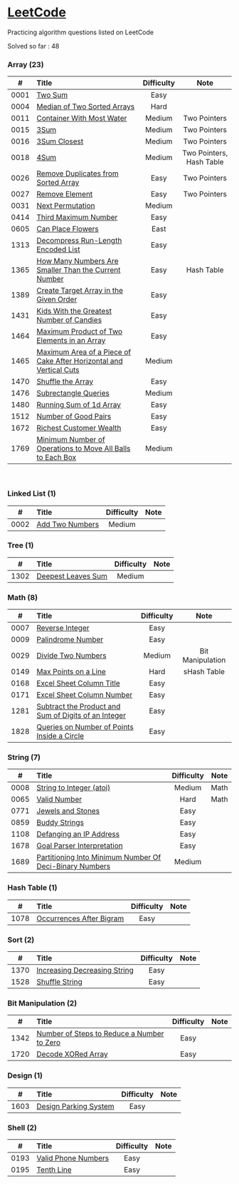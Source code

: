 # [LeetCode](https://leetcode.com/problemset/all/)

Practicing algorithm questions listed on LeetCode

Solved so far : 48	





### **Array**  (23)

|  #   | Title                                                        | Difficulty |           Note           |
| :--: | :----------------------------------------------------------- | :--------: | :----------------------: |
| 0001 | [Two Sum](https://github.com/harshil1903/leetcode/tree/main/Array/Ex_0001) |    Easy    |                          |
| 0004 | [Median of Two Sorted Arrays](https://github.com/harshil1903/leetcode/tree/main/Array/Ex_0004) |    Hard    |                          |
| 0011 | [Container With Most Water](https://github.com/harshil1903/leetcode/tree/main/Array/Ex_0011) |   Medium   |       Two Pointers       |
| 0015 | [3Sum](https://github.com/harshil1903/leetcode/tree/main/Array/Ex_0015) |   Medium   |       Two Pointers       |
| 0016 | [3Sum Closest](https://github.com/harshil1903/leetcode/tree/main/Array/Ex_0016) |   Medium   |       Two Pointers       |
| 0018 | [4Sum](https://github.com/harshil1903/leetcode/tree/main/Array/Ex_0018) |   Medium   | Two Pointers, Hash Table |
| 0026 | [Remove Duplicates from Sorted Array](https://github.com/harshil1903/leetcode/tree/main/Array/Ex_0026) |    Easy    |       Two Pointers       |
| 0027 | [Remove Element](https://github.com/harshil1903/leetcode/tree/main/Array/Ex_0027) |    Easy    |       Two Pointers       |
| 0031 | [Next Permutation](https://github.com/harshil1903/leetcode/tree/main/Array/Ex_0031) |   Medium   |                          |
| 0414 | [Third Maximum Number](https://github.com/harshil1903/leetcode/tree/main/Array/Ex_0414) |    Easy    |                          |
| 0605 | [Can Place Flowers](https://github.com/harshil1903/leetcode/tree/main/Array/Ex_0605) |    East    |                          |
| 1313 | [Decompress Run-Length Encoded List](https://github.com/harshil1903/leetcode/tree/main/Array/Ex_1313) |    Easy    |                          |
| 1365 | [How Many Numbers Are Smaller Than the Current Number](https://github.com/harshil1903/leetcode/tree/main/Array/Ex_1365) |    Easy    |        Hash Table        |
| 1389 | [Create Target Array in the Given Order](https://github.com/harshil1903/leetcode/tree/main/Array/Ex_1389) |    Easy    |                          |
| 1431 | [Kids With the Greatest Number of Candies](https://github.com/harshil1903/leetcode/tree/main/Array/Ex_1431) |    Easy    |                          |
| 1464 | [Maximum Product of Two Elements in an Array](https://github.com/harshil1903/leetcode/tree/main/Array/Ex_1464) |    Easy    |                          |
| 1465 | [Maximum Area of a Piece of Cake After Horizontal and Vertical Cuts](https://github.com/harshil1903/leetcode/tree/main/Array/Ex_1465) |   Medium   |                          |
| 1470 | [Shuffle the Array](https://github.com/harshil1903/leetcode/tree/main/Array/Ex_1470) |    Easy    |                          |
| 1476 | [Subrectangle Queries](https://github.com/harshil1903/leetcode/tree/main/Array/Ex_1476) |   Medium   |                          |
| 1480 | [Running Sum of 1d Array](https://github.com/harshil1903/leetcode/tree/main/Array/Ex_1480) |    Easy    |                          |
| 1512 | [Number of Good Pairs](https://github.com/harshil1903/leetcode/tree/main/Array/Ex_1512) |    Easy    |                          |
| 1672 | [Richest Customer Wealth](https://github.com/harshil1903/leetcode/tree/main/Array/Ex_1672) |    Easy    |                          |
| 1769 | [Minimum Number of Operations to Move All Balls to Each Box](https://github.com/harshil1903/leetcode/tree/main/Array/Ex_1769) |   Medium   |                          |

​	

### **Linked List** (1)

|  #   | Title                                                        | Difficulty | Note |
| :--: | :----------------------------------------------------------- | :--------: | :--: |
| 0002 | [Add Two Numbers](https://github.com/harshil1903/leetcode/tree/main/Linked%20List/Ex_0002) |   Medium   |      |



### **Tree** (1)

|  #   | Title                                                        | Difficulty | Note |
| :--: | :----------------------------------------------------------- | :--------: | :--: |
| 1302 | [Deepest Leaves Sum](https://github.com/harshil1903/leetcode/tree/main/Tree/Ex_1302) |   Medium   |      |



### **Math** (8)

|  #   | Title                                                        | Difficulty |       Note       |
| :--: | :----------------------------------------------------------- | :--------: | :--------------: |
| 0007 | [Reverse Integer](https://github.com/harshil1903/leetcode/tree/main/Math/Ex_0007) |    Easy    |                  |
| 0009 | [Palindrome Number](https://github.com/harshil1903/leetcode/tree/main/Math/Ex_0009) |    Easy    |                  |
| 0029 | [Divide Two Numbers](https://github.com/harshil1903/leetcode/tree/main/Math/Ex_0029) |   Medium   | Bit Manipulation |
| 0149 | [Max Points on a Line](https://github.com/harshil1903/leetcode/tree/main/Math/Ex_0149) |    Hard    |   sHash Table    |
| 0168 | [Excel Sheet Column Title](https://github.com/harshil1903/leetcode/tree/main/Math/Ex_0168) |    Easy    |                  |
| 0171 | [Excel Sheet Column Number](https://github.com/harshil1903/leetcode/tree/main/Math/Ex_0171) |    Easy    |                  |
| 1281 | [Subtract the Product and Sum of Digits of an Integer](https://github.com/harshil1903/leetcode/tree/main/Math/Ex_1281) |    Easy    |                  |
| 1828 | [Queries on Number of Points Inside a Circle](https://github.com/harshil1903/leetcode/tree/main/Math/Ex_1828) |    Easy    |                  |



### **String** (7)

|  #   | Title                                                        | Difficulty | Note |
| :--: | :----------------------------------------------------------- | :--------: | :--: |
| 0008 | [String to Integer (atoi)](https://github.com/harshil1903/leetcode/tree/main/String/Ex_0008) |   Medium   | Math |
| 0065 | [Valid Number](https://github.com/harshil1903/leetcode/tree/main/String/Ex_0065) |    Hard    | Math |
| 0771 | [Jewels and Stones](https://github.com/harshil1903/leetcode/tree/main/String/Ex_0771) |    Easy    |      |
| 0859 | [Buddy Strings](https://github.com/harshil1903/leetcode/tree/main/String/Ex_0859) |    Easy    |      |
| 1108 | [Defanging an IP Address](https://github.com/harshil1903/leetcode/tree/main/String/Ex_1108) |    Easy    |      |
| 1678 | [Goal Parser Interpretation](https://github.com/harshil1903/leetcode/tree/main/String/Ex_1678) |    Easy    |      |
| 1689 | [Partitioning Into Minimum Number Of Deci-Binary Numbers](https://github.com/harshil1903/leetcode/tree/main/String/Ex_1689) |   Medium   |      |



### **Hash Table** (1)

|  #   | Title                                                        | Difficulty | Note |
| :--: | :----------------------------------------------------------- | :--------: | :--: |
| 1078 | [Occurrences After Bigram](https://github.com/harshil1903/leetcode/tree/main/HashTable/Ex_1078) |    Easy    |      |



### **Sort** (2)

|  #   | Title                                                        | Difficulty | Note |
| :--: | :----------------------------------------------------------- | :--------: | :--: |
| 1370 | [Increasing Decreasing String](https://github.com/harshil1903/leetcode/tree/main/Sort/Ex_1370) |    Easy    |      |
| 1528 | [Shuffle String](https://github.com/harshil1903/leetcode/tree/main/Sort/Ex_1528) |    Easy    |      |



### **Bit Manipulation** (2)

|  #   | Title                                                        | Difficulty | Note |
| :--: | :----------------------------------------------------------- | :--------: | :--: |
| 1342 | [Number of Steps to Reduce a Number to Zero](https://github.com/harshil1903/leetcode/tree/main/Bit%20Manipulation/Ex_1342) |    Easy    |      |
| 1720 | [Decode XORed Array](https://github.com/harshil1903/leetcode/tree/main/Bit%20Manipulation/Ex_1720) |    Easy    |      |



### **Design** (1)

|  #   | Title                                                        | Difficulty | Note |
| :--: | :----------------------------------------------------------- | :--------: | :--: |
| 1603 | [Design Parking System](https://github.com/harshil1903/leetcode/tree/main/Design/Ex_1603) |    Easy    |      |



### **Shell** (2)

|  #   | Title                                                        | Difficulty | Note |
| :--: | :----------------------------------------------------------- | :--------: | :--: |
| 0193 | [Valid Phone Numbers](https://github.com/harshil1903/leetcode/tree/main/Shell/Ex_0193) |   Easy   |      |
| 0195 | [Tenth Line](https://github.com/harshil1903/leetcode/tree/main/Shell/Ex_0195) | Easy | |



